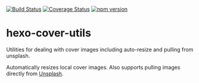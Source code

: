 [![Build Status](https://travis-ci.org/Talljoe/hexo-cover-utils.svg?branch=master)](https://travis-ci.org/Talljoe/hexo-cover-utils)
[![Coverage Status](https://coveralls.io/repos/github/Talljoe/hexo-cover-utils/badge.svg?branch=master)](https://coveralls.io/github/Talljoe/hexo-cover-utils?branch=master)
[![npm version](https://badge.fury.io/js/hexo-cover-utils.svg)](https://badge.fury.io/js/hexo-cover-utils)

# hexo-cover-utils
Utilities for dealing with cover images including auto-resize and pulling from unsplash.

Automatically resizes local cover images. Also supports pulling images directly from [Unsplash](https://unsplash.com/).
